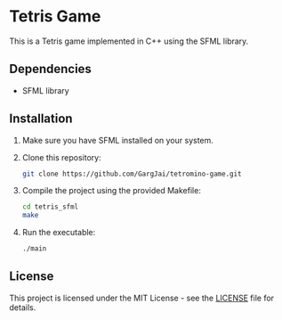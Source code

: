 # Tetris Game

This is a Tetris game implemented in C++ using the SFML library.

## Dependencies

- SFML library 

## Installation

1. Make sure you have SFML installed on your system.
2. Clone this repository:

    ```bash
    git clone https://github.com/GargJai/tetromino-game.git
    ```

3. Compile the project using the provided Makefile:

    ```bash
    cd tetris_sfml 
    make
    ```

4. Run the executable:

    ```bash
    ./main
    ```

## License
This project is licensed under the MIT License - see the [LICENSE](LICENSE) file for details.
